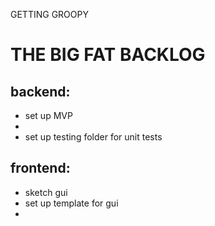GETTING GROOPY
# THE BIG FAT BACKLOG

## backend:

- set up MVP
- 
- set up testing folder for unit tests

## frontend:

- sketch gui
- set up template for gui
- 